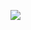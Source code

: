 
![](https://github.com/esencgr/Cpp_arduino_projects/blob/master/rgb_led_komplex/rgbled_arduino.PNG)
